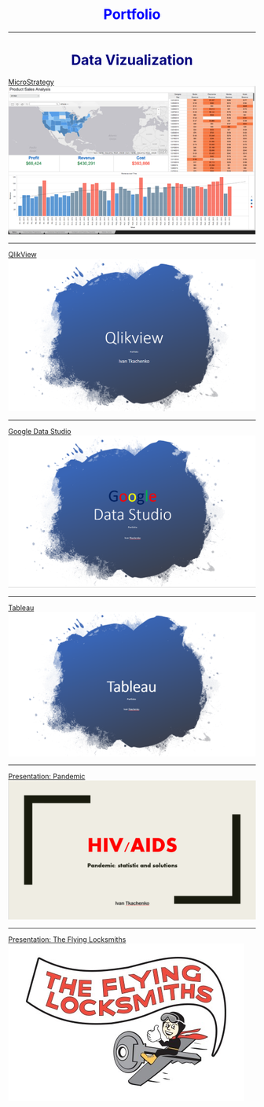 <h1 style="text-align: center;"><span style="color:blue;"><strong>Portfolio</strong></span></h1>

---
<h1 style="text-align: center;"><span style="color: #000080;"><strong>Data Vizualization</strong></span></h1>


[MicroStrategy](/sample_page)
<img src="images/Micro.PNG"/>

---
[QlikView](/pdf/Qlik.pdf)
<img src="images/Qlik.PNG"/>

---
[Google Data Studio](/pdf/Google1.pdf)
<img src="images/Google.PNG"/>

---
[Tableau](/pdf/Tableau.pdf)
<img src="images/Tab.PNG"/>

---
[Presentation: Pandemic](/pdf/Pan.pdf)
<img src="images/HIV.PNG"/>

---
[Presentation: The Flying Locksmiths](/pdf/Lock.pdf)
<img src="images/Lock2.png"/>








